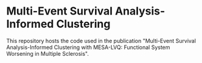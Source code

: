 # Multi-Event Survival Analysis-Informed Clustering
This repository hosts the code used in the publication "Multi-Event Survival Analysis-Informed Clustering with MESA-LVQ: Functional System Worsening in Multiple Sclerosis".
